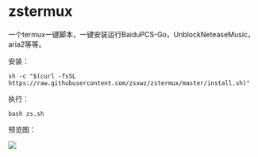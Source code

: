 # zstermux

一个termux一键脚本，一键安装运行BaiduPCS-Go，UnblockNeteaseMusic，aria2等等。

安装：
```
sh -c "$(curl -fsSL https://raw.githubusercontent.com/zsxwz/zstermux/master/install.sh)"  
```

执行：
```
bash zs.sh
```

预览图：

![](https://pic.superbed.cn/item/5ce82ea8451253d178d0b3fb.jpg)
